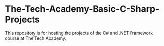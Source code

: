 # The-Tech-Academy-Basic-C-Sharp-Projects
This repository is for hosting the projects of the C# and .NET Framework course at The Tech Academy.
